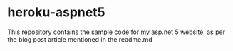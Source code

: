 # heroku-aspnet5
This repository contains the sample code for my asp.net 5 website, as per the blog post article mentioned in the readme.md
